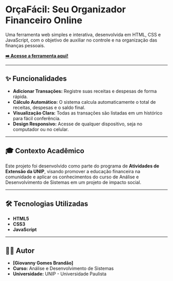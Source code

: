 # OrçaFácil: Seu Organizador Financeiro Online

Uma ferramenta web simples e interativa, desenvolvida em HTML, CSS e JavaScript, com o objetivo de auxiliar no controle e na organização das finanças pessoais.

**[➡️ Acesse a ferramenta aqui!](LINK_DO_SEU_GITHUB_PAGES)**

---

## ✨ Funcionalidades

* **Adicionar Transações:** Registre suas receitas e despesas de forma rápida.
* **Cálculo Automático:** O sistema calcula automaticamente o total de receitas, despesas e o saldo final.
* **Visualização Clara:** Todas as transações são listadas em um histórico para fácil conferência.
* **Design Responsivo:** Acesse de qualquer dispositivo, seja no computador ou no celular.

---

## 🎓 Contexto Acadêmico

Este projeto foi desenvolvido como parte do programa de **Atividades de Extensão da UNIP**, visando promover a educação financeira na comunidade e aplicar os conhecimentos do curso de Análise e Desenvolvimento de Sistemas em um projeto de impacto social.

---

## 🛠️ Tecnologias Utilizadas

* **HTML5**
* **CSS3**
* **JavaScript**

---

## 👨‍💻 Autor

* **[Giovanny Gomes Brandão]**
* **Curso:** Análise e Desenvolvimento de Sistemas
* **Universidade:** UNIP - Universidade Paulista